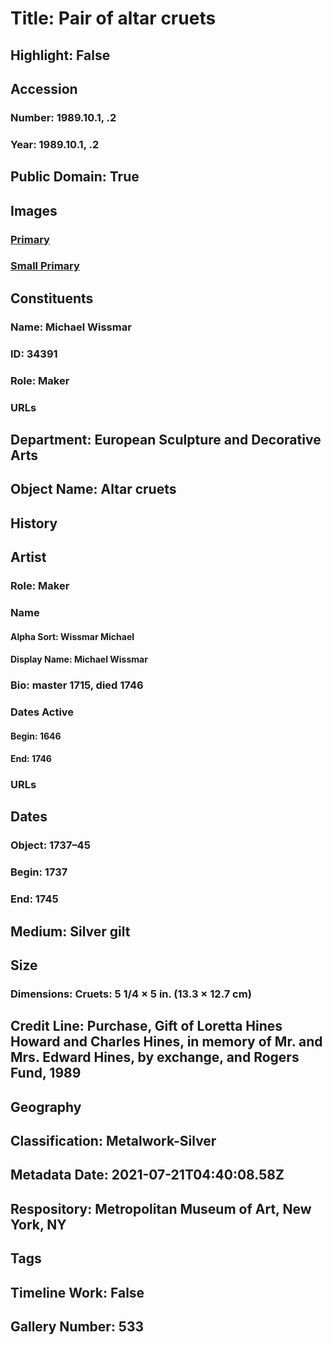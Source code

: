 # Title: Pair of altar cruets
## Highlight: False
## Accession
### Number: 1989.10.1, .2
### Year: 1989.10.1, .2
## Public Domain: True
## Images
### [Primary](https://images.metmuseum.org/CRDImages/es/original/SF1989_10_1-3.jpg)
### [Small Primary](https://images.metmuseum.org/CRDImages/es/web-large/SF1989_10_1-3.jpg)
## Constituents
### Name: Michael Wissmar
### ID: 34391
### Role: Maker
### URLs
## Department: European Sculpture and Decorative Arts
## Object Name: Altar cruets
## History
## Artist
### Role: Maker
### Name
#### Alpha Sort: Wissmar Michael
#### Display Name: Michael Wissmar
### Bio: master 1715, died 1746
### Dates Active
#### Begin: 1646
#### End: 1746
### URLs
## Dates
### Object: 1737–45
### Begin: 1737
### End: 1745
## Medium: Silver gilt
## Size
### Dimensions: Cruets: 5 1/4 × 5 in. (13.3 × 12.7 cm)
## Credit Line: Purchase, Gift of Loretta Hines Howard and Charles Hines, in memory of Mr. and Mrs. Edward Hines, by exchange, and Rogers Fund, 1989
## Geography
## Classification: Metalwork-Silver
## Metadata Date: 2021-07-21T04:40:08.58Z
## Respository: Metropolitan Museum of Art, New York, NY
## Tags
## Timeline Work: False
## Gallery Number: 533